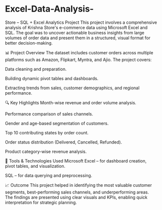 # Excel-Data-Analysis-
Store – SQL + Excel Analytics Project
This project involves a comprehensive analysis of Krishna Store's e-commerce data using Microsoft Excel and SQL. The goal was to uncover actionable business insights from large volumes of order data and present them in a structured, visual format for better decision-making.

📊 Project Overview
The dataset includes customer orders across multiple platforms such as Amazon, Flipkart, Myntra, and Ajio. The project covers:

Data cleaning and preparation.

Building dynamic pivot tables and dashboards.

Extracting trends from sales, customer demographics, and regional performance.

🔍 Key Highlights
Month-wise revenue and order volume analysis.

Performance comparison of sales channels.

Gender and age-based segmentation of customers.

Top 10 contributing states by order count.

Order status distribution (Delivered, Cancelled, Refunded).

Product category-wise revenue analysis.

📁 Tools & Technologies Used
Microsoft Excel – for dashboard creation, pivot tables, and visualization.

SQL – for data querying and preprocessing.

📈 Outcome
This project helped in identifying the most valuable customer segments, best-performing sales channels, and underperforming areas. The findings are presented using clear visuals and KPIs, enabling quick interpretation for strategic planning.
